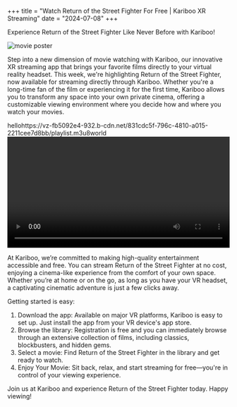 +++
title = "Watch Return of the Street Fighter For Free | Kariboo XR Streaming"
date = "2024-07-08"
+++
<script src="https://cdn.jsdelivr.net/npm/hls.js@latest"></script>

Experience Return of the Street Fighter Like Never Before with Kariboo!

<img src="https://filmhub-poster-server.b-cdn.net/cbyn-cxnd_return_of_the_street_fighter_16x9.jpg" alt="movie poster" loading="lazy">

Step into a new dimension of movie watching with Kariboo, our innovative XR streaming app that brings your favorite films directly to your virtual reality headset. This week, we're highlighting Return of the Street Fighter, now available for streaming directly through Kariboo. Whether you're a long-time fan of the film or experiencing it for the first time, Kariboo allows you to transform any space into your own private cinema, offering a customizable viewing environment where you decide how and where you watch your movies.

hellohttps://vz-fb5092e4-932.b-cdn.net/831cdc5f-796c-4810-a015-2211cee7d8bb/playlist.m3u8world
<video id="video" width="100%" controls></video>

At Kariboo, we’re committed to making high-quality entertainment accessible and free. You can stream Return of the Street Fighter at no cost, enjoying a cinema-like experience from the comfort of your own space. Whether you’re at home or on the go, as long as you have your VR headset, a captivating cinematic adventure is just a few clicks away.

Getting started is easy:

1. Download the app: Available on major VR platforms, Kariboo is easy to set up. Just install the app from your VR device's app store.
2. Browse the library: Registration is free and you can immediately browse through an extensive collection of films, including classics, blockbusters, and hidden gems.
3. Select a movie: Find Return of the Street Fighter in the library and get ready to watch.
4. Enjoy Your Movie: Sit back, relax, and start streaming for free—you're in control of your viewing experience.

Join us at Kariboo and experience Return of the Street Fighter today. Happy viewing!

  
<script>
  var video = document.getElementById('video');
  if(Hls.isSupported()) {
    var hls = new Hls();
    hls.loadSource('https://vz-fb5092e4-932.b-cdn.net/831cdc5f-796c-4810-a015-2211cee7d8bb/playlist.m3u8');
    hls.attachMedia(video);
    hls.on(Hls.Events.MANIFEST_PARSED,function() {
      video.play();
  });
 }
 // hls.js is not supported on platforms that do not have Media Source Extensions (MSE) enabled.
 // When the browser has built-in HLS support (check using `canPlayType`), we can provide an HLS manifest (i.e. .m3u8 URL) directly to the video element throught the `src` property.
 // This is using the built-in support of the plain video element, without using hls.js.
  else if (video.canPlayType('application/vnd.apple.mpegurl')) {
    video.src = 'https://vz-fb5092e4-932.b-cdn.net/831cdc5f-796c-4810-a015-2211cee7d8bb/playlist.m3u8';
    video.addEventListener('canplay',function() {
      video.play();
    });
  }
</script>
